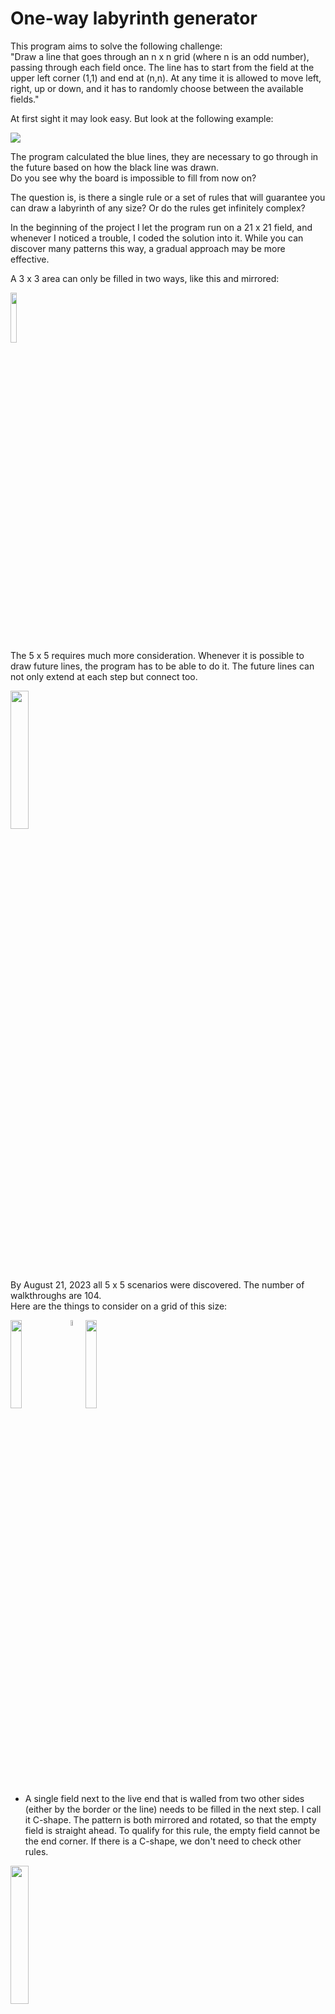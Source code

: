 # One-way labyrinth generator

This program aims to solve the following challenge:<br />
"Draw a line that goes through an n x n grid (where n is an odd number), passing through each field once. The line has to start from the field at the upper left corner (1,1) and end at (n,n). At any time it is allowed to move left, right, up or down, and it has to randomly choose between the available fields."

At first sight it may look easy. But look at the following example:

<img src="References/0701_1.svg"/>

The program calculated the blue lines, they are necessary to go through in the future based on how the black line was drawn.<br />
Do you see why the board is impossible to fill from now on?

The question is, is there a single rule or a set of rules that will guarantee you can draw a labyrinth of any size? Or do the rules get infinitely complex?

In the beginning of the project I let the program run on a 21 x 21 field, and whenever I noticed a trouble, I coded the solution into it. While you can discover many patterns this way, a gradual approach may be more effective.

A 3 x 3 area can only be filled in two ways, like this and mirrored:

<img src="References/3x3.svg" width="14.3%"/>

The 5 x 5 requires much more consideration. Whenever it is possible to draw future lines, the program has to be able to do it. The future lines can not only extend at each step but connect too.

<!-- specify extension and connection rules -->

<img src="References/0806.svg" width="23.8%"/>

By August 21, 2023 all 5 x 5 scenarios were discovered. The number of walkthroughs are 104.<br />
Here are the things to consider on a grid of this size:

<!-- change -->

<img src="References/rules/5/C-Shape.svg" width="19.05%" align="top" /><img src="References/spacer.svg" width="4.75%"/><img src="References/C-Shape example.svg" width="19.05%" align="top" />

- A single field next to the live end that is walled from two other sides (either by the border or the line) needs to be filled in the next step. I call it C-shape. The pattern is both mirrored and rotated, so that the empty field is straight ahead. To qualify for this rule, the empty field cannot be the end corner. If there is a C-shape, we don't need to check other rules.

<img src="References/near border.svg" width="23.8%"/>

- Movement near the edge: In the example, we cannot step left (3,5), since the (2,5) field is empty. 

<img src="References/0821_1.svg" width="23.8%"/>

- A 2 x 3 empty area next to the live end that is walled by three sides (2-3-2 long) will have a future line going through along the walls. At the wall next to the main line, its direction is the opposite of the main line, meaning it will go from (3,2) upwards whereas the main line just took a step downwards. How the middle field will be filled is not yet known. Either the near end (the one the main line will go through first) or the far end can fill it.

<img src="References/0821_2.svg" width="23.8%"/>

- A 2 x 2 empty area next to the live end that is walled by three sides (2-2-2 long) will have a future line going through along the walls. In this example, the far end is already extended by one step as it had only one option to move.

<img src="References/1019_9.svg" width="23.8%"/><img src="References/spacer.svg" width="4.75%"/><img src="References/1019_10.svg" width="23.8%"/>

- Future line extension when we step on a future line: The far can be extended if it was 2 distance away from the near end. It can now fill the C-shape.

<img src="References/1021_4.svg" width="23.8%"/><img src="References/spacer.svg" width="4.75%"/><img src="References/1021_5.svg" width="23.8%"/><img src="References/spacer.svg" width="4.75%"/><img src="References/1021_6.svg" width="23.8%"/>

The same goes with 1 x- and y-distance. A C-Shape is not always created in this case.

<img src="References/1019_11.svg" width="23.8%"/><img src="References/spacer.svg" width="4.75%"/><img src="References/1019_12.svg" width="23.8%"/>

If the far end was near the end corner, it has to choose the other empty field.

<img src="References/0821_3.svg" width="23.8%"/>

- Future line extension when stepping away: If there was a near end where the main line was in the previous step, it now may have only one choice to move, so it can be extended.

<img src="References/future connection.svg" width="23.8%"/><img src="References/spacer.svg" width="4.75%"/><img src="References/0821_4.svg" width="23.8%"/>

- Future line connection: In this case, the line being stepped on extends until the far end has two options. (When the end corner is one of them, it has to be removed.) Then, the line on the left extends and now has no other option than to connect to the line on the right.<br />

<img src="References/0930.svg" width="23.8%"/><img src="References/spacer.svg" width="4.75%"/><img src="References/0930_0_1.svg" width="23.8%"/>

- When we are two distance away from the edge, we need to check if stepping towards it is possible.
It is because if we do so, an enclosed area is created, with one way to go out of it. If that area has an impair amount of cells, it cannot be filled, so we cannot take that step.<br />
The explanation is simple: Imagine if the table was a chess board. In order to step from white to black, you would need to take an impair amount of steps - the color changes at every step. Here, the entry of the area would be (4,3) and the exit (5,3). An impair amount of steps means pair amount of cells.<br />
In the example, you can also say that we cannot step right, because there is a future line start 2 to straight and an end 2 to straight and 2 to right. On 7 x 7, there will be examples where this is the rule we have to apply, because area counting is not getting triggered: 

<img src="References/1001.svg" width="33.3%"/>

But let's start with the simpler rules:

- Future line extension: When a near end is at 2 distance left or right from the live end, it will fill the field between them if the live end steps elsewhere. That's what happened in the 5 x 5 example above before the line failed.

<img src="References/0911.svg" width="33.3%"/><img src="References/spacer.svg" width="4.75%"/><img src="References/0911_0_1.svg" width="33.3%"/>

In other situations, there is a 1-thin future line next to the live end that can be extended if its far end is at the corner. Though disabling this rule does not affect the total amount of walkthroughs on a 7 x 7 grid, I chose to include it in the project on the basis that if a future line can be extended, we should do it. It can make a considerable difference. The left picture is without the rule, the right is with it.

<img src="References/0901.svg" width="33.3%"/>

- Just like moving near the edge, we need to disable some fields if we are approaching an older section of the main line. In order to determine on which side the enclosed area is created, we need to examine the direction of the line at the connection point.

<img src="References/checknearfield/close straight left right.svg" width="9.5%"/><img src="References/spacer.svg" width="4.75%"/><img src="References/checknearfield/close straight left left.svg" width="14.3%"/><img src="References/spacer.svg" width="4.75%"/><img src="References/checknearfield/close straight right right.svg" width="14.3%"/><img src="References/spacer.svg" width="4.75%"/><img src="References/checknearfield/close straight right left.svg" width="9.5%"/>

The gray square means empty field. When the field 2 to straight is taken, its left or right side will be taken too.

<img src="References/checknearfield/close mid across right.svg" width="14.3%"/><img src="References/spacer.svg" width="4.75%"/><img src="References/checknearfield/close mid across left.svg" width="19%"/>

These will only be checked if one of the above 4 situations were not present. (They have to be mirrored, too.)

<img src="References/checknearfield/close across right.svg" width="19%"/><img src="References/spacer.svg" width="4.75%"/><img src="References/checknearfield/close across left.svg" width="23.8%"/>

Likewise, these will be not be checked if the previous rules were true.

And when none of the 1-distance situations are valid, we check for 2-distance.

<img src="References/0929_1.svg" width="33.3%"/>

Impair areas can now happen inside the grid, not just on the edge, and the following rules have to be applied:

<img src="References/checknearfield/far straight left.svg" width="19%"/><img src="References/spacer.svg" width="4.75%"/><img src="References/checknearfield/far straight right.svg" width="19%"/>

The procedure is similar to the the straight 2-distance rule. The only difference is that we count the area starting and ending at the marked fields. In the first, the direction of the circle is left, in the second right.<br />
Besides mirroring them, we also have to rotate them both counter-clockwise and clockwise.<br />
But we do not need 12 of such rules. Taking the first, the live end cannot come from the left, because the area parity was already checked in the previous step, and now we just added 2 fields to it. It can come from the right, and then there is naturally only one field we might have to disable.<br />
Here are the representations of the two scenarios for the left side:

<img align="top" src="References/checknearfield/far side down.svg" width="19%"/><img src="References/spacer.svg" width="4.75%"/><img align="top" src="References/checknearfield/far side up.svg" width="19%"/>

Similarly to the straight rules, these will only apply if there is no wall 2 distance to the left or right. Let's construct these preconditions.

<img align="top" src="References/checknearfield/close side straight.svg" width="14.3%"/><img src="References/spacer.svg" width="4.75%"/><img align="top" src="References/checknearfield/close side mid across up.svg" width="14.3%"/><img src="References/spacer.svg" width="4.75%"/><img align="top" src="References/checknearfield/close side mid across down.svg" width="14.3%"/>

We are not finished. Did you notice the example above is not covered by these rules? We have to move the taken fields 1 and 2 steps to the side, both in straight and side direction.

<img align="top" src="References/checknearfield/far mid across left.svg" width="19%"/><img src="References/spacer.svg" width="4.75%"/><img align="top" src="References/checknearfield/far mid across right.svg" width="19%"/>

<img align="top" src="References/checknearfield/far across left.svg" width="23.8%"/><img src="References/spacer.svg" width="4.75%"/><img align="top" src="References/checknearfield/far across right.svg" width="19%"/>

<img align="top" src="References/checknearfield/far side mid across up.svg" width="19%"/><img src="References/spacer.svg" width="4.75%"/><img align="top" src="References/checknearfield/far side mid across down.svg" width="19%"/>

<img align="top" src="References/checknearfield/far side across up.svg" width="19%"/>

When any of the straight 2-distance rules are present, we don't need to check the side rules or the area created with the border. This is not entirely proven, but take these 9 x 9 examples:

<img src="References/1019_8.svg" width="42.9%"/><img src="References/spacer.svg" width="4.75%"/><img align="top" src="References/1021_2.svg" width="42.9%"/>

And these are the rest of the rules:

<img align="top" src="References/rules/7/Future L.svg" width="19.05%"/><img src="References/spacer.svg" width="4.75%"/><img align="top" src="References/Future L 65.svg" width="33.3%"/>

- This is what I started the 7 x 7 introduction with.

<img align="top" src="References/rules/7/Future 2 x 2 Start End.svg" width="23.81%"/><img src="References/spacer.svg" width="4.75%"/><img align="top" src="References/Future 2 x 2 Start End 450.svg" width="33.3%"/>

<img align="top" src="References/rules/7/Future 2 x 3 Start End.svg" width="14.3%"/><img src="References/spacer.svg" width="19.05%"/><img align="top" src="References/Future 2 x 3 Start End 465.svg" width="33.3%"/>

<img align="top" src="References/rules/7/Future 3 x 3 Start End.svg" width="23.81%"/><img src="References/spacer.svg" width="9.52%"/><img align="top" src="References/Future 3 x 3 Start End 1861.svg" width="33.3%"/>

- And these are the remaining size-specific rules.

The program, in fast mode, can run through approximately 100 cases per second, depending on your computer speed. This enables us to discover all 7 x 7 walkthroughs, which is 111 712.<br />
It is equal to what is described in the Online Encyclopedia of Integer Series (Number of simple Hamiltonian paths connecting opposite corners of a 2n+1 x 2n+1 grid).

As the sizes grow, it will be impossible to run through all cases with one computer in a reasonable time. In order to discover the patterns, we need to run the program randomly.

Is it possible to develop an algorythm that works for all sizes? The edge-related and area-counting rules are universal, but the size-specific rules get more and more complex. Can you define them with one statement?

I have made statistics about how many random walkthroughs you can complete on different grids using the 7 x 7-specific and the universal rules before running into an error. Based on 1000 attempts, here are the results:<br />
9: 19.5<br />
11: 5.7<br />
13: 2.6<br />
15: 1.2<br />
17: 0.7<br />
19: 0.4<br />
21: 0.2

To discover 9-specific patterns, I run the program keeping it left as long as the time to get to the first error is too big. After that, I will run it randomly. The first 13 826 walkthroughs are completed before we encounter a situation. It is similar to the last one we discovered on 7 x 7:

<img align="top" src="References/1007.svg" width="42.86%"/>

Let's simplify the pattern. Which will be impossible to fill?

<img align="top" src="References/1008.svg" width="42.86%"/><img src="References/spacer.svg" width="4.75%"/><img align="top" src="References/1008_1.svg" width="42.86%"/>

It is the picture on the left. Since the yellow-bordered area is impair, adding the (4,2) (4,3) (4,4) fields will be pair. We enter the area at (4,4), so we will exit at (4,3). Now we enter the 3 x 3 area in the top left corner at its side, (3,3) and will exit at (2,4). The results is two C-shapes on each side:

<img align="top" src="References/1008_2.svg" width="42.86%"/>

We can define a rule by marking the following fields and counting the area from the fields in front of the main line to the right:

<img align="top" src="References/rules/9/Count Area 3 x 3.svg" width="28.57%"/>

Start_1 field is (4,3) and Start_2 field is (4,4) in the actual example. End field is (4,2). Direction of the circle: right (counter-clockwise). If the area is pair, we cannot step straight.

When generating code from the drawing, we have to check on which side the enclosed area was created. Here, we want it to be on the right side, so there are two cases to look at:
- The taken or border field beyond the end field is a taken field. In this case, if the field to its left is taken, its index must be lower. If the field to the right is taken, its index must be higher.
- It is the border. Add together the x- and y-coordinates to get a value. A higher value is closer to the end corner. Here, we compare the border field straight ahead and on its left, and we want the first-mentioned to be the smaller.

I have applied this rule rotated clockwise (besides mirroring it, or course), so that the live end can both come from the bottom and the right. But it can also come from the left in this example:

<img align="top" src="References/1010_2.svg" width="42.86%"/>

This will probably be another rule, because in this case it is not necessary to have an empty 3 x 3 field on the left.

Now let's run the program further up to number 13 992:
<!-- (from stepping back + 142 (with first rule disabled) / 158 = 13 984) why? -->

<img align="top" src="References/1010_4_error.svg" width="42.86%"/><img src="References/spacer.svg" width="4.75%"/><img align="top" src="References/1010_4.svg" width="42.86%"/>

It is also just like the 7 x 7 rule, just with the extension of the area on the opposite side of the future line ends. But we can't simply remove the two taken fields on that side, because the line might continue in that direction, as it is the case here:

<img align="top" src="References/1013.svg" width="33.3%"/>

It would be a mistake to disable the right field.

So we need to check if an enclosed has been created on that side, but counting the area is unnecessary. Nevertheless, we can represent the rule this way, setting the circle direction to right:

<img align="top" src="References/rules/9/Future 2 x 2 Start End 9.svg" width="23.8%"/>

The code generator will examine if the count area start and end fields are 1 or 2 distance apart. In the first case, it will only determine in which direction the taken field straight ahead is going to, and if it is right, the forbidden field will take effect.<br />
You may ask, why that field is "taken", not "taken or border". From what I found through some examples, if that field is border, the enclosed area on the right is impair, so the line cannot step in the other direction anyway. But it needs further examination.

The next error, at 14 004 has something to with how I defined the universal rules of approaching an older section of the line, it needs to be reworked in light of the C-shape the main line can create with the border.

<img align="top" src="References/1013_1.svg" width="42.86%"/>

We need to take a few steps back, and then we can create the rule. It is similar to the universal 2-distance rule on the side, it just checks the field 2 behind and 1 to the side too. Even though the area counted is pair, now stepping to the right is disabled.

<img align="top" src="References/rules/9/Far Mid Across C-Shape.svg" width="19%"/><img src="References/spacer.svg" width="4.75%"/><img align="top" src="References/1013_2.svg" width="42.86%"/>

At 55 298, we get this:

<img align="top" src="References/1022.svg" width="42.86%"/>

---

The project contains the source code for use with Visual Studio. To start the program, run OneWayLabyrinth.exe in the folder "bin/Debug/net6.0-windows".

---

Hotkeys:

Enter: Reload or Close error message<br />
Ctrl + S: Save path<br />
Right arrow: Step forward<br />
Left arrow: Step back<br />
Ctrl/Shift + arrows: step in direction if possible. If CapsLock is on, pressing the Ctrl or Shift keys is not necessary.<br />
Space: Run automatically / Stop automatic running
